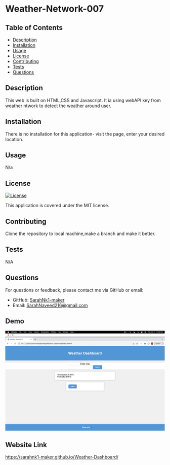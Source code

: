 
# Weather-Network-007

## Table of Contents
- [Description](#description)
- [Installation](#installation)
- [Usage](#usage)
- [License](#license)
- [Contributing](#contributing)
- [Tests](#tests)
- [Questions](#questions)

## Description
This web is built on HTML,CSS and Javascript. It ia using webAPI key from  weather  ntwork   to detect the weather around user.

## Installation
There is no installation for this application- visit the page, enter your desired location.

## Usage
N/a

## License
[![License](https://img.shields.io/badge/License-MIT-brightgreen.svg)](https://opensource.org/licenses/MIT)

This application is covered under the MIT license.

## Contributing
Clone the repository to local machine,make a branch and make it better.

## Tests
N/A

## Questions
For questions or feedback, please contact me via GitHub or email:
- GitHub: [SarahNk1-maker](https://github.com/SarahNk1-maker)
- Email: SarahNaveed216@gmail.com

## Demo
![Alt text](<Screenshot 2023-10-12 at 11.33.31 PM-1.png>)
  ## Website Link
   https://sarahnk1-maker.github.io/Weather-Dashboard/